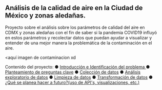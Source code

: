 ## Análisis de la calidad de aire en la Ciudad de México y zonas aledañas.

Proyecto sobre el análisis sobre los parámetros de calidad del aire en CDMX y zonas aledañas con el fin de saber si la pandemia COVID19 influyó en estos parámetros y recolectar datos que puedan ayudar a visualizar y entender de una mejor manera la problemática de la contaminación en el aire. 

<aquí imagen de contaminacion xd

Contenido del proyecto:
● [Introducción e Identificación del problema ]() 
● [Planteamiento de preguntas clave]()
● [Colección de datos]()
● [Análisis exploratorio de datos]()
● [Limpieza de datos]()
● [Transformación de datos]()
● [¿Qué se planea hacer a futuro?(uso de API's, visualizaciones, etc.)]()
